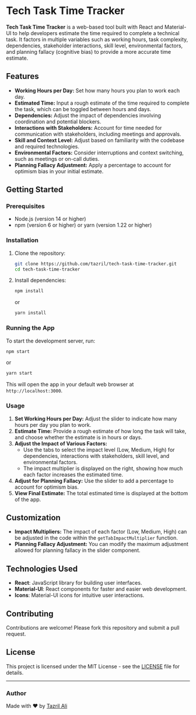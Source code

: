 
# Tech Task Time Tracker

**Tech Task Time Tracker** is a web-based tool built with React and Material-UI to help developers estimate the time required to complete a technical task. It factors in multiple variables such as working hours, task complexity, dependencies, stakeholder interactions, skill level, environmental factors, and planning fallacy (cognitive bias) to provide a more accurate time estimate.

## Features

- **Working Hours per Day:** Set how many hours you plan to work each day.
- **Estimated Time:** Input a rough estimate of the time required to complete the task, which can be toggled between hours and days.
- **Dependencies:** Adjust the impact of dependencies involving coordination and potential blockers.
- **Interactions with Stakeholders:** Account for time needed for communication with stakeholders, including meetings and approvals.
- **Skill and Context Level:** Adjust based on familiarity with the codebase and required technologies.
- **Environmental Factors:** Consider interruptions and context switching, such as meetings or on-call duties.
- **Planning Fallacy Adjustment:** Apply a percentage to account for optimism bias in your initial estimate.

## Getting Started

### Prerequisites

- Node.js (version 14 or higher)
- npm (version 6 or higher) or yarn (version 1.22 or higher)

### Installation

1. Clone the repository:

   ```bash
   git clone https://github.com/tazril/tech-task-time-tracker.git
   cd tech-task-time-tracker
   ```

2. Install dependencies:

   ```bash
   npm install
   ```

   or

   ```bash
   yarn install
   ```

### Running the App

To start the development server, run:

```bash
npm start
```

or

```bash
yarn start
```

This will open the app in your default web browser at `http://localhost:3000`.

### Usage

1. **Set Working Hours per Day:** Adjust the slider to indicate how many hours per day you plan to work.
2. **Estimate Time:** Provide a rough estimate of how long the task will take, and choose whether the estimate is in hours or days.
3. **Adjust the Impact of Various Factors:**
   - Use the tabs to select the impact level (Low, Medium, High) for dependencies, interactions with stakeholders, skill level, and environmental factors.
   - The impact multiplier is displayed on the right, showing how much each factor increases the estimated time.
4. **Adjust for Planning Fallacy:** Use the slider to add a percentage to account for optimism bias.
5. **View Final Estimate:** The total estimated time is displayed at the bottom of the app.

## Customization

- **Impact Multipliers:** The impact of each factor (Low, Medium, High) can be adjusted in the code within the `getTabImpactMultiplier` function.
- **Planning Fallacy Adjustment:** You can modify the maximum adjustment allowed for planning fallacy in the slider component.

## Technologies Used

- **React**: JavaScript library for building user interfaces.
- **Material-UI**: React components for faster and easier web development.
- **Icons**: Material-UI icons for intuitive user interactions.

## Contributing

Contributions are welcome! Please fork this repository and submit a pull request.

## License

This project is licensed under the MIT License - see the [LICENSE](LICENSE) file for details.

---

### Author

Made with ❤️ by [Tazril Ali](https://github.com/tazril)

